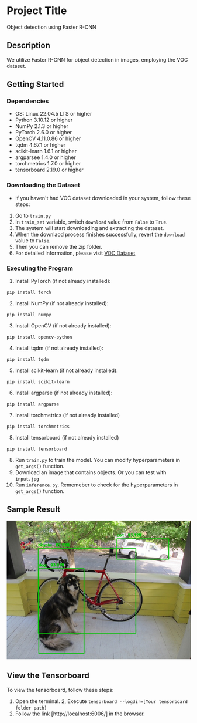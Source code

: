 # Project Title
Object detection using Faster R-CNN

## Description
We utilize Faster R-CNN for object detection in images, employing the VOC dataset.

## Getting Started

### Dependencies
- OS: Linux 22.04.5 LTS or higher
- Python 3.10.12 or higher
- NumPy 2.1.3 or higher
- PyTorch 2.6.0 or higher
- OpenCV 4.11.0.86 or higher
- tqdm 4.67.1 or higher
- scikit-learn 1.6.1 or higher
- argparsee 1.4.0 or higher
- torchmetrics 1.7.0 or higher
- tensorboard 2.19.0 or higher

### Downloading the Dataset
- If you haven't had VOC dataset downloaded in your system, follow these steps:
1. Go to `train.py`
2. In `train_set` variable, switch `download` value from `False` to `True`.
3. The system will start downloading and extracting the dataset.
4. When the downlaod process finishes successfully, revert the `download` value to `False`.
5. Then you can remove the zip folder.
6. For detailed information, please visit [VOC Dataset](https://pytorch.org/vision/main/generated/torchvision.datasets.VOCDetection.html)

### Executing the Program
1. Install PyTorch (if not already installed):
```
pip install torch
```

2. Install NumPy (if not already installed):
```
pip install numpy
```

3. Install OpenCV (if not already installed):
```
pip install opencv-python
```

4. Install tqdm (if not already installed):
```
pip install tqdm
```
5. Install scikit-learn (if not already installed):
```
pip install scikit-learn
```
6. Install argparse (if not already installed):
```
pip install argparse 
```
7. Install torchmetrics (if not already installed)
```
pip install torchmetrics
```
8. Install tensorboard (if not already installed)
```
pip install tensorboard
```

8. Run `train.py` to train the model. You can modify hyperparameters in `get_args()` function.
9. Download an image that contains objects. Or you can test with `input.jpg`
11. Run `inference.py`. Rememeber to check for the hyperparameters in `get_args()` function.

## Sample Result
![Alt text](./output.jpg)

## View the Tensorboard
To view the tensorboard, follow these steps:
1. Open the terminal.
2, Execute `tensorboard --logdir=[Your tensorboard folder path]`
3. Follow the link [http://localhost:6006/] in the browser.
